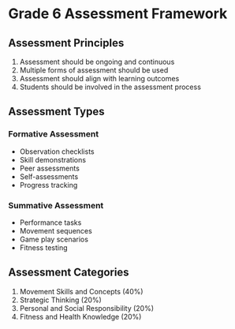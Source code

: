 # Grade 6 Assessment Framework

## Assessment Principles
1. Assessment should be ongoing and continuous
2. Multiple forms of assessment should be used
3. Assessment should align with learning outcomes
4. Students should be involved in the assessment process

## Assessment Types

### Formative Assessment
- Observation checklists
- Skill demonstrations
- Peer assessments
- Self-assessments
- Progress tracking

### Summative Assessment
- Performance tasks
- Movement sequences
- Game play scenarios
- Fitness testing

## Assessment Categories
1. Movement Skills and Concepts (40%)
2. Strategic Thinking (20%)
3. Personal and Social Responsibility (20%)
4. Fitness and Health Knowledge (20%)
